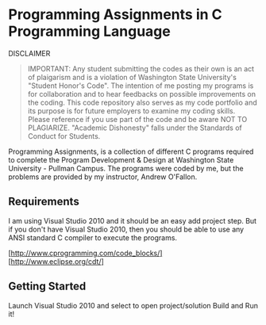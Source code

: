 Programming Assignments in C Programming Language
==========

DISCLAIMER

> IMPORTANT: Any student submitting the codes as their own is an act of plaigarism and 
is a violation of Washington State University's "Student Honor's Code". The 
intention of me posting my programs is for collaboration and to hear 
feedbacks on possible improvements on the coding. This code repository also serves as my code portfolio and its purpose is for future employers to examine my coding skills. Please reference if you use part of the code and be aware NOT TO PLAGIARIZE. "Academic Dishonesty" falls under the Standards of Conduct for Students.


Programming Assignments, is a collection of different C programs 
required to complete the Program Development & Design at Washington 
State University - Pullman Campus. The programs were coded by me, but the 
problems are provided by my instructor, Andrew O'Fallon.


Requirements
------
I am using Visual Studio 2010 and it should be an easy add project step. 
But if you don't have Visual Studio 2010, then you should be able to use
any ANSI standard C compiler to execute the programs. 

[http://www.cprogramming.com/code_blocks/] 
[http://www.eclipse.org/cdt/]


Getting Started
------
Launch Visual Studio 2010 and select to open project/solution
Build and Run it!
